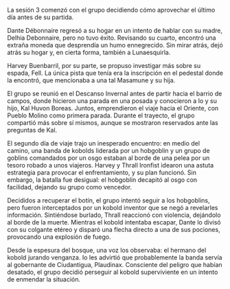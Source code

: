 La sesión 3 comenzó con el grupo decidiendo cómo aprovechar el último día antes de su partida.

Dante Débonnaire regresó a su hogar en un intento de hablar con su madre, Delhia Debonnaire, pero no tuvo éxito. Revisando su cuarto, encontró una extraña moneda que desprendía un humo ennegrecido. Sin mirar atrás, dejó atrás su hogar y, en cierta forma, también a Lunaesquirla.

Harvey Buenbarril, por su parte, se propuso investigar más sobre su espada, Fell. La única pista que tenía era la inscripción en el pedestal donde la encontró, que mencionaba a una tal Masamune y su hija.

El grupo se reunió en el Descanso Invernal antes de partir hacia el barrio de campos, donde hicieron una parada en una posada y conocieron a Io y su hijo, Kal Huvon Boreas. Juntos, emprendieron el viaje hacia el Oriente, con Pueblo Molino como primera parada. Durante el trayecto, el grupo compartió más sobre sí mismos, aunque se mostraron reservados ante las preguntas de Kal.

El segundo día de viaje trajo un inesperado encuentro: en medio del camino, una banda de kobolds liderada por un hobgoblin y un grupo de goblins comandados por un osgo estaban al borde de una pelea por un tesoro robado a unos viajeros. Harvey y Thrall Ironfist idearon una astuta estrategia para provocar el enfrentamiento, y su plan funcionó. Sin embargo, la batalla fue desigual: el hobgoblin decapitó al osgo con facilidad, dejando su grupo como vencedor.

Decididos a recuperar el botín, el grupo intentó seguir a los hobgoblins, pero fueron interceptados por un kobold inventor que se negó a revelarles información. Sintiéndose burlado, Thrall reaccionó con violencia, dejándolo al borde de la muerte. Mientras el kobold intentaba escapar, Dante lo divisó con su colgante etéreo y disparó una flecha directo a una de sus pociones, provocando una explosión de fuego.

Desde la espesura del bosque, una voz los observaba: el hermano del kobold jurando venganza. Io les advirtió que probablemente la banda servía al gobernante de Ciudantigua, Plaudinax. Consciente del peligro que habían desatado, el grupo decidió perseguir al kobold superviviente en un intento de enmendar la situación.